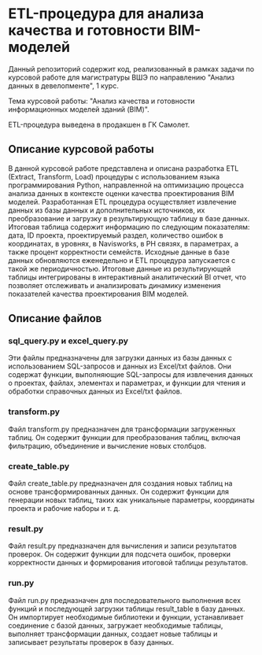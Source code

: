 # ETL-процедура для анализа качества и готовности BIM-моделей

Данный репозиторий содержит код, реализованный в рамках задачи по курсовой работе для магистратуры ВШЭ по направлению "Анализ данных в девелопменте", 1 курс. 

Тема курсовой работы: "Анализ качества и готовности информационных моделей зданий (BIM)".

ETL-процедура выведена в продакшен в ГК Самолет.

## Описание курсовой работы

В данной курсовой работе представлена и описана разработка ETL (Extract, Transform, Load) процедуры с использованием языка программирования Python, направленной на оптимизацию процесса анализа данных в контексте оценки качества проектирования BIM моделей. Разработанная ETL процедура осуществляет извлечение данных из базы данных и дополнительных источников, их преобразование и загрузку в результирующую таблицу в базе данных. Итоговая таблица содержит информацию по следующим показателям: дата, ID проекта, проектируемый раздел, количество ошибок в координатах, в уровнях, в Navisworks, в РН связях, в параметрах, а также процент корректности семейств. Исходные данные в базе данных обновляются еженедельно и ETL процедура запускается с такой же периодичностью. Итоговые данные из результирующей таблицы интегрированы в интерактивный аналитический BI отчет, что позволяет отслеживать и анализировать динамику изменения показателей качества проектирования BIM моделей.

## Описание файлов

### sql_query.py и excel_query.py
Эти файлы предназначены для загрузки данных из базы данных с использованием SQL-запросов и данных из Excel/txt файлов. Они содержат функции, выполняющие SQL-запросы для извлечения данных о проектах, файлах, элементах и параметрах, и функции для чтения и обработки справочных данных из Excel/txt файлов.

### transform.py
Файл transform.py предназначен для трансформации загруженных таблиц. Он содержит функции для преобразования таблиц, включая фильтрацию, объединение и вычисление новых столбцов.

### create_table.py
Файл create_table.py предназначен для создания новых таблиц на основе трансформированных данных. Он содержит функции для генерации новых таблиц, таких как уникальные параметры, координаты проекта и рабочие наборы и т. д.

### result.py
Файл result.py предназначен для вычисления и записи результатов проверок. Он содержит функции для подсчета ошибок, проверки корректности данных и формирования итоговой таблицы результатов.

### run.py
Файл run.py предназначен для последовательного выполнения всех функций и последующей загрузки таблицы result_table в базу данных. Он импортирует необходимые библиотеки и функции, устанавливает соединение с базой данных, загружает необходимые таблицы, выполняет трансформации данных, создает новые таблицы и записывает результаты проверок в базу данных.
